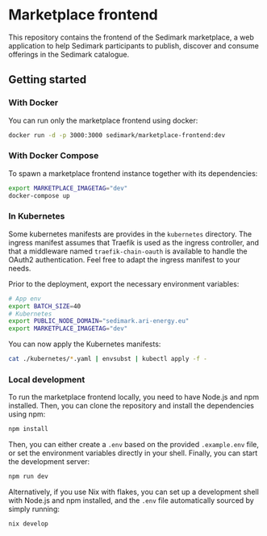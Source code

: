 # Marketplace frontend

This repository contains the frontend of the Sedimark marketplace, a web application to
help Sedimark participants to publish, discover and consume offerings in the Sedimark
catalogue.

## Getting started

### With Docker

You can run only the marketplace frontend using docker:

```bash
docker run -d -p 3000:3000 sedimark/marketplace-frontend:dev
```

### With Docker Compose

To spawn a marketplace frontend instance together with its dependencies:

```bash
export MARKETPLACE_IMAGETAG="dev"
docker-compose up
```

### In Kubernetes

Some kubernetes manifests are provides in the `kubernetes` directory. The ingress manifest
assumes that Traefik is used as the ingress controller, and that a middleware named
`traefik-chain-oauth` is available to handle the OAuth2 authentication. Feel free to
adapt the ingress manifest to your needs.

Prior to the deployment, export the necessary environment variables:

```bash
# App env
export BATCH_SIZE=40
# Kubernetes
export PUBLIC_NODE_DOMAIN="sedimark.ari-energy.eu"
export MARKETPLACE_IMAGETAG="dev"
```

You can now apply the Kubernetes manifests:

```bash
cat ./kubernetes/*.yaml | envsubst | kubectl apply -f -
```

### Local development

To run the marketplace frontend locally, you need to have Node.js and npm installed. Then, you can clone the repository and install the dependencies
using npm:

```bash
npm install
```

Then, you can either create a `.env` based on the provided `.example.env` file, or set the environment variables directly in your shell.
Finally, you can start the development server:

```bash
npm run dev
```

Alternatively, if you use Nix with flakes, you can set up a development shell with Node.js and npm installed, and the `.env` file automatically sourced by simply running:

```bash
nix develop
```
